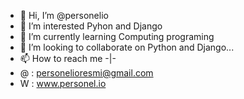 - 👋 Hi, I’m @personelio
- 👀 I’m interested Pyhon and Django
- 🌱 I’m currently learning Computing programing
- 💞️ I’m looking to collaborate on Python and Django...
- 📫 How to reach me -|-
- @ : personelioresmi@gmail.com
- W : www.personel.io

<!---
personelio/personelio is a ✨ special ✨ repository because its `README.md` (this file) appears on your GitHub profile.
You can click the Preview link to take a look at your changes.
--->
